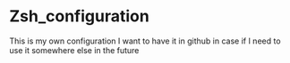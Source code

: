 # Zsh_configuration

This is my own configuration I want to have it in github in case if I need to use it somewhere else in the future
